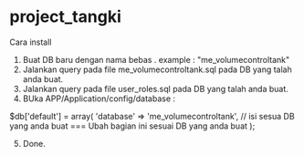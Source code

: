 # project_tangki
Cara install

1. Buat DB baru dengan nama bebas . example : "me_volumecontroltank"
2. Jalankan query pada file me_volumecontroltank.sql pada DB yang talah anda buat.
3. Jalankan query pada file user_roles.sql pada DB yang talah anda buat.
4. BUka APP/Application/config/database :

$db['default'] = array(
	'database' => 'me_volumecontroltank', // isi sesua DB yang anda buat === Ubah bagian ini sesuai DB yang anda buat
);

5. Done.
